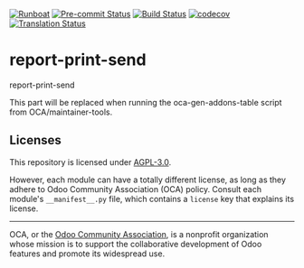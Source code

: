 
[![Runboat](https://img.shields.io/badge/runboat-Try%20me-875A7B.png)](https://runboat.odoo-community.org/builds?repo=OCA/report-print-send&target_branch=18.0)
[![Pre-commit Status](https://github.com/OCA/report-print-send/actions/workflows/pre-commit.yml/badge.svg?branch=18.0)](https://github.com/OCA/report-print-send/actions/workflows/pre-commit.yml?query=branch%3A18.0)
[![Build Status](https://github.com/OCA/report-print-send/actions/workflows/test.yml/badge.svg?branch=18.0)](https://github.com/OCA/report-print-send/actions/workflows/test.yml?query=branch%3A18.0)
[![codecov](https://codecov.io/gh/OCA/report-print-send/branch/18.0/graph/badge.svg)](https://codecov.io/gh/OCA/report-print-send)
[![Translation Status](https://translation.odoo-community.org/widgets/report-print-send-18-0/-/svg-badge.svg)](https://translation.odoo-community.org/engage/report-print-send-18-0/?utm_source=widget)

<!-- /!\ do not modify above this line -->

# report-print-send

report-print-send

<!-- /!\ do not modify below this line -->

<!-- prettier-ignore-start -->

[//]: # (addons)

This part will be replaced when running the oca-gen-addons-table script from OCA/maintainer-tools.

[//]: # (end addons)

<!-- prettier-ignore-end -->

## Licenses

This repository is licensed under [AGPL-3.0](LICENSE).

However, each module can have a totally different license, as long as they adhere to Odoo Community Association (OCA)
policy. Consult each module's `__manifest__.py` file, which contains a `license` key
that explains its license.

----
OCA, or the [Odoo Community Association](http://odoo-community.org/), is a nonprofit
organization whose mission is to support the collaborative development of Odoo features
and promote its widespread use.
